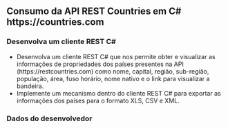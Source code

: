 <h2>Consumo da API REST Countries em C# https://countries.com</h2>
<h3>Desenvolva um cliente REST C#</h3>
<ul>
  <li> 
Desenvolva um cliente REST C# que nos permite obter e visualizar as informações de propriedades dos países presentes na API (https://restcountries.com) como nome, capital, região, sub-região, população, área, fuso horário, nome nativo e o link para visualizar a bandeira.
  
  </li>
    <li> 
Implemente um mecanismo dentro do cliente REST C# para exportar as informações dos países para o formato XLS, CSV e XML.
  
  </li>
</ul>


<h3>Dados do desenvolvedor</h3>

